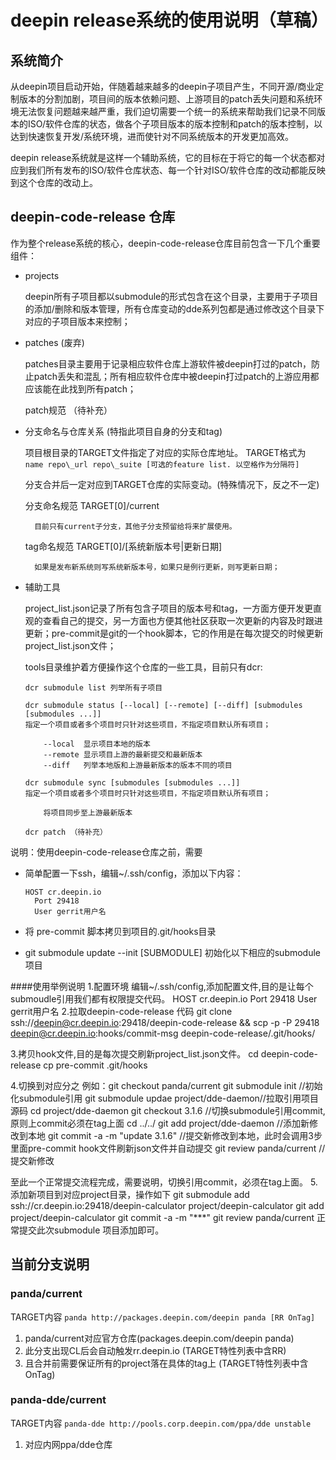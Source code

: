 # deepin release系统的使用说明（草稿）

## 系统简介

从deepin项目启动开始，伴随着越来越多的deepin子项目产生，不同开源/商业定制版本的分割加剧，项目间的版本依赖问题、上游项目的patch丢失问题和系统环境无法恢复问题越来越严重，我们迫切需要一个统一的系统来帮助我们记录不同版本的ISO/软件仓库的状态，做各个子项目版本的版本控制和patch的版本控制，以达到快速恢复开发/系统环境，进而使针对不同系统版本的开发更加高效。

deepin release系统就是这样一个辅助系统，它的目标在于将它的每一个状态都对应到我们所有发布的ISO/软件仓库状态、每一个针对ISO/软件仓库的改动都能反映到这个仓库的改动上。

## deepin-code-release 仓库

作为整个release系统的核心，deepin-code-release仓库目前包含一下几个重要组件：

- projects

    deepin所有子项目都以submodule的形式包含在这个目录，主要用于子项目的添加/删除和版本管理，所有仓库变动的dde系列包都是通过修改这个目录下对应的子项目版本来控制；


- patches (废弃)

    patches目录主要用于记录相应软件仓库上游软件被deepin打过的patch，防止patch丢失和混乱；所有相应软件仓库中被deepin打过patch的上游应用都应该能在此找到所有patch；

    patch规范 （待补充）

- 分支命名与仓库关系 (特指此项目自身的分支和tag)

    项目根目录的TARGET文件指定了对应的实际仓库地址。 TARGET格式为
       ```name repo\_url repo\_suite [可选的feature list. 以空格作为分隔符]```

    分支合并后一定对应到TARGET仓库的实际变动。(特殊情况下，反之不一定)

    分支命名规范 TARGET[0]/current

        目前只有current子分支，其他子分支预留给将来扩展使用。

    tag命名规范 TARGET[0]/[系统新版本号|更新日期]

        如果是发布新系统则写系统新版本号，如果只是例行更新，则写更新日期；


- 辅助工具

    project_list.json记录了所有包含子项目的版本号和tag，一方面方便开发更直观的查看自己的提交，另一方面也方便其他社区获取一次更新的内容及时跟进更新；pre-commit是git的一个hook脚本，它的作用是在每次提交的时候更新project_list.json文件；

    tools目录维护着方便操作这个仓库的一些工具，目前只有dcr:

    ```
    dcr submodule list 列举所有子项目

    dcr submodule status [--local] [--remote] [--diff] [submodules [submodules ...]]
    指定一个项目或者多个项目时只针对这些项目，不指定项目默认所有项目；

        --local  显示项目本地的版本
        --remote 显示项目上游的最新提交和最新版本
        --diff   列举本地版和上游最新版本的版本不同的项目

    dcr submodule sync [submodules [submodules ...]]
    指定一个项目或者多个项目时只针对这些项目，不指定项目默认所有项目；

        将项目同步至上游最新版本

    dcr patch （待补充）
    ```

说明：使用deepin-code-release仓库之前，需要

- 简单配置一下ssh，编辑~/.ssh/config，添加以下内容：

  ```
  HOST cr.deepin.io
    Port 29418
    User gerrit用户名
  ```

- 将 pre-commit 脚本拷贝到项目的.git/hooks目录

- git submodule update --init [SUBMODULE] 初始化以下相应的submodule项目

####使用举例说明
1.配置环境
  编辑~/.ssh/config,添加配置文件,目的是让每个submoudle引用我们都有权限提交代码。
  HOST cr.deepin.io
    Port 29418
    User gerrit用户名
2.拉取deepin-code-release 代码
git clone ssh://deepin@cr.deepin.io:29418/deepin-code-release && scp -p -P 29418 deepin@cr.deepin.io:hooks/commit-msg deepin-code-release/.git/hooks/

3.拷贝hook文件,目的是每次提交刷新project_list.json文件。
cd  deepin-code-release
cp pre-commit .git/hooks

4.切换到对应分之
例如：git checkout panda/current
git submodule init //初始化submodule引用
git submodule updae project/dde-daemon//拉取引用项目源码
cd project/dde-daemon
git checkout 3.1.6   //切换submodule引用commit,原则上commit必须在tag上面
cd ../../
git add project/dde-daemon    //添加新修改到本地
git commit -a -m "update 3.1.6"   //提交新修改到本地，此时会调用3步里面pre-commit hook文件刷新json文件并自动提交
git review panda/current   //提交新修改

至此一个正常提交流程完成，需要说明，切换引用commit，必须在tag上面。
5.添加新项目到对应project目录，操作如下
git submodule add ssh://cr.deepin.io:29418/deepin-calculator  project/deepin-calculator
git add project/deepin-calculator
git commit -a -m "***"
git review panda/current 
正常提交此次submodule 项目添加即可。



## 当前分支说明

### panda/current
TARGET内容
```panda http://packages.deepin.com/deepin panda [RR OnTag]```
1. panda/current对应官方仓库(packages.deepin.com/deepin panda)
2. 此分支出现CL后会自动触发rr.deepin.io (TARGET特性列表中含RR)
3. 且合并前需要保证所有的project落在具体的tag上 (TARGET特性列表中含OnTag)


### panda-dde/current
TARGET内容
```panda-dde http://pools.corp.deepin.com/ppa/dde unstable```
1. 对应内网ppa/dde仓库
